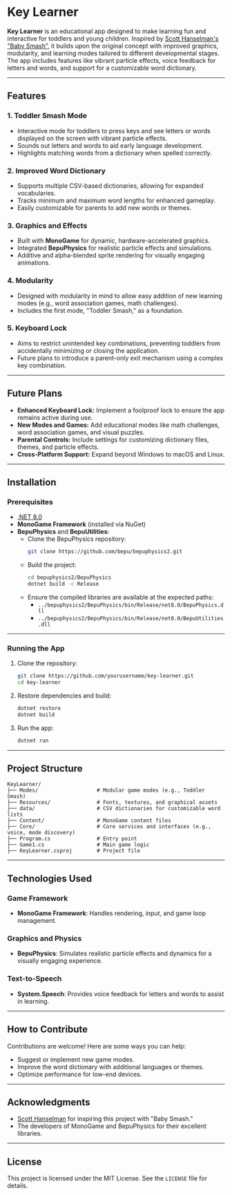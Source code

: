 ﻿
# Key Learner

**Key Learner** is an educational app designed to make learning fun and interactive for toddlers and young children. Inspired by [Scott Hanselman's "Baby Smash"](https://www.babysmash.com/), it builds upon the original concept with improved graphics, modularity, and learning modes tailored to different developmental stages. The app includes features like vibrant particle effects, voice feedback for letters and words, and support for a customizable word dictionary.

---

## Features

### 1. **Toddler Smash Mode**
- Interactive mode for toddlers to press keys and see letters or words displayed on the screen with vibrant particle effects.
- Sounds out letters and words to aid early language development.
- Highlights matching words from a dictionary when spelled correctly.

### 2. **Improved Word Dictionary**
- Supports multiple CSV-based dictionaries, allowing for expanded vocabularies.
- Tracks minimum and maximum word lengths for enhanced gameplay.
- Easily customizable for parents to add new words or themes.

### 3. **Graphics and Effects**
- Built with **MonoGame** for dynamic, hardware-accelerated graphics.
- Integrated **BepuPhysics** for realistic particle effects and simulations.
- Additive and alpha-blended sprite rendering for visually engaging animations.

### 4. **Modularity**
- Designed with modularity in mind to allow easy addition of new learning modes (e.g., word association games, math challenges).
- Includes the first mode, "Toddler Smash," as a foundation.

### 5. **Keyboard Lock**
- Aims to restrict unintended key combinations, preventing toddlers from accidentally minimizing or closing the application.
- Future plans to introduce a parent-only exit mechanism using a complex key combination.

---

## Future Plans
- **Enhanced Keyboard Lock:** Implement a foolproof lock to ensure the app remains active during use.
- **New Modes and Games:** Add educational modes like math challenges, word association games, and visual puzzles.
- **Parental Controls:** Include settings for customizing dictionary files, themes, and particle effects.
- **Cross-Platform Support:** Expand beyond Windows to macOS and Linux.

---

## Installation

### Prerequisites
- [.NET 8.0](https://dotnet.microsoft.com/)
- **MonoGame Framework** (installed via NuGet)
- **BepuPhysics** and **BepuUtilities**:
  - Clone the BepuPhysics repository:
    ```bash
    git clone https://github.com/bepu/bepuphysics2.git
    ```
  - Build the project:
    ```bash
    cd bepuphysics2/BepuPhysics
    dotnet build -c Release
    ```
  - Ensure the compiled libraries are available at the expected paths:
    - `../bepuphysics2/BepuPhysics/bin/Release/net8.0/BepuPhysics.dll`
    - `../bepuphysics2/BepuPhysics/bin/Release/net8.0/BepuUtilities.dll`

---

### Running the App
1. Clone the repository:
   ```bash
   git clone https://github.com/yourusername/key-learner.git
   cd key-learner
   ```
2. Restore dependencies and build:
   ```bash
   dotnet restore
   dotnet build
   ```
3. Run the app:
   ```bash
   dotnet run
   ```

---

## Project Structure
```plaintext
KeyLearner/
├── Modes/                   # Modular game modes (e.g., Toddler Smash)
├── Resources/               # Fonts, textures, and graphical assets
├── data/                    # CSV dictionaries for customizable word lists
├── Content/                 # MonoGame content files
├── Core/                    # Core services and interfaces (e.g., voice, mode discovery)
├── Program.cs               # Entry point
├── Game1.cs                 # Main game logic
├── KeyLearner.csproj        # Project file
```

---

## Technologies Used

### Game Framework
- **MonoGame Framework**: Handles rendering, input, and game loop management.

### Graphics and Physics
- **BepuPhysics**: Simulates realistic particle effects and dynamics for a visually engaging experience.

### Text-to-Speech
- **System.Speech**: Provides voice feedback for letters and words to assist in learning.

---

## How to Contribute
Contributions are welcome! Here are some ways you can help:
- Suggest or implement new game modes.
- Improve the word dictionary with additional languages or themes.
- Optimize performance for low-end devices.

---

## Acknowledgments
- [Scott Hanselman](https://www.babysmash.com/) for inspiring this project with "Baby Smash."
- The developers of MonoGame and BepuPhysics for their excellent libraries.

---

## License
This project is licensed under the MIT License. See the `LICENSE` file for details.
